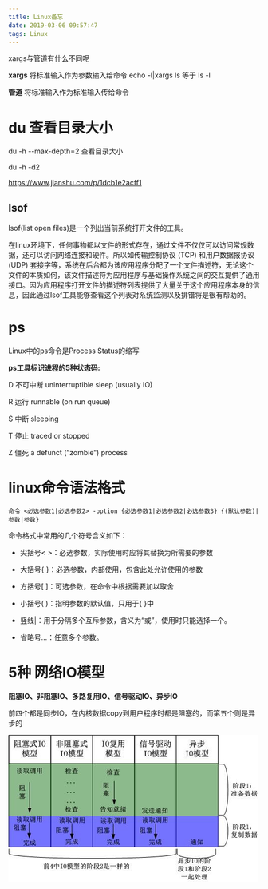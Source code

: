 ```yaml
---
title: Linux备忘
date: 2019-03-06 09:57:47
tags: Linux
---
```


xargs与管道有什么不同呢



**xargs** 将标准输入作为参数输入给命令           echo -l|xargs ls     等于  ls -l

**管道** 将标准输入作为标准输入传给命令     



# du 查看目录大小

du -h --max-depth=2  查看目录大小

du -h -d2 

<https://www.jianshu.com/p/1dcb1e2acff1>

## lsof

lsof(list open files)是一个列出当前系统打开文件的工具。

在linux环境下，任何事物都以文件的形式存在，通过文件不仅仅可以访问常规数据，还可以访问网络连接和硬件。所以如传输控制协议 (TCP) 和用户数据报协议 (UDP) 套接字等，系统在后台都为该应用程序分配了一个文件描述符，无论这个文件的本质如何，该文件描述符为应用程序与基础操作系统之间的交互提供了通用接口。因为应用程序打开文件的描述符列表提供了大量关于这个应用程序本身的信息，因此通过lsof工具能够查看这个列表对系统监测以及排错将是很有帮助的。



# ps

Linux中的ps命令是Process Status的缩写

**ps工具标识进程的5种状态码:** 

D 不可中断 uninterruptible sleep (usually IO) 

R 运行 runnable (on run queue) 

S 中断 sleeping 

T 停止 traced or stopped 

Z 僵死 a defunct (”zombie”) process 



# linux命令语法格式
```
命令 <必选参数1|必选参数2> -option {必选参数1|必选参数2|必选参数3} {(默认参数)|参数|参数}
```

命令格式中常用的几个符号含义如下：

- 尖括号< >：必选参数，实际使用时应将其替换为所需要的参数

- 大括号{ }：必选参数，内部使用，包含此处允许使用的参数

- 方括号[ ]：可选参数，在命令中根据需要加以取舍

- 小括号( )：指明参数的默认值，只用于{ }中

- 竖线|：用于分隔多个互斥参数，含义为“或”，使用时只能选择一个。

- 省略号...：任意多个参数。



# 5种 网络IO模型

**阻塞IO、非阻塞IO、多路复用IO、信号驱动IO、异步IO**

前四个都是同步IO，在内核数据copy到用户程序时都是阻塞的，而第五个则是异步的

![](../images/2019-6/io_1.jpg)



